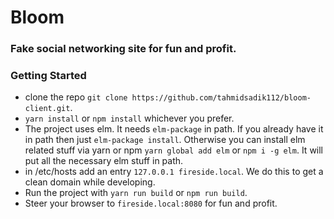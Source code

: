 # Bloom
### Fake social networking site for fun and profit.

### Getting Started
- clone the repo `git clone https://github.com/tahmidsadik112/bloom-client.git`.
- `yarn install` or `npm install` whichever you prefer.
- The project uses elm. It needs `elm-package` in path. If you already have it
  in path then just `elm-package install`. Otherwise you can install elm related
  stuff via yarn or npm `yarn global add elm` or `npm i -g elm`. It will put all
  the necessary elm stuff in path.
- in /etc/hosts add an entry `127.0.0.1 fireside.local`. We do this to get a
  clean domain while developing.
- Run the project with `yarn run build` or `npm run build`.
- Steer your browser to `fireside.local:8080` for fun and profit.
